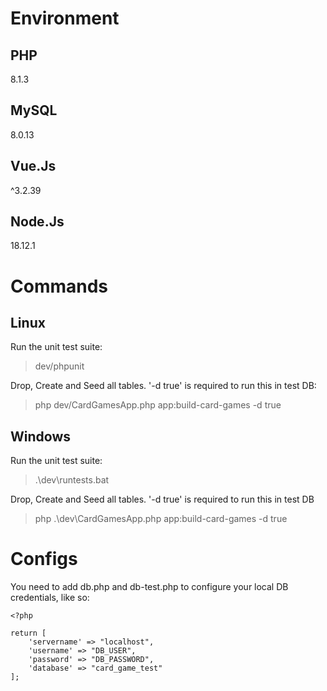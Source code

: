 # Environment

## PHP

8.1.3

## MySQL

8.0.13

## Vue.Js

^3.2.39

## Node.Js

18.12.1

# Commands

## Linux
Run the unit test suite:

>dev/phpunit

Drop, Create and Seed all tables. '-d true' is required to run this in test DB:

> php dev/CardGamesApp.php app:build-card-games -d true

## Windows
Run the unit test suite:

>.\dev\runtests.bat

Drop, Create and Seed all tables. '-d true' is required to run this in test DB

> php .\dev\CardGamesApp.php app:build-card-games -d true

# Configs

You need to add db.php and db-test.php to configure your local DB credentials, like so:

```
<?php

return [
    'servername' => "localhost",
    'username' => "DB_USER",
    'password' => "DB_PASSWORD",
    'database' => "card_game_test"
];
```
